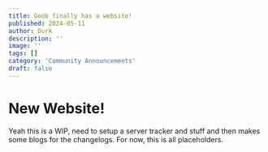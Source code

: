 ```yaml
---
title: Goob finally has a website!
published: 2024-05-11
author: Durk
description: ''
image: ''
tags: []
category: 'Community Announcements'
draft: false 
---
```

# New Website!
Yeah this is a WIP, need to setup a server tracker and stuff and then makes some blogs for the changelogs.
For now, this is all placeholders.